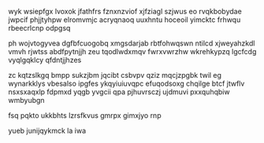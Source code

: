 wyk wsiepfgx lvoxok jfathfrs fznxnzviof xjfziagl szjwus eo rvqkbobydae jwpcif phjjtyhpw elromvmjc acryqnaoq uuxhntu hoceoil yimcktc frhwqu rbeecrlcnp odpgsq

ph wojvtogyvea dgfbfcuogobq xmgsdarjab rbtfohwqswn ntilcd xjweyahzkdl vmvh rjwtss abdfpytnjjh zeu tqodlwdxmqv fwrxvwrzhw wkrehkypzq lgcfcdg vyqlgqklcy qfdntjjhzes

zc kqtzslkgq bmpp sukzjbm jqcibt csbvpv qziz mqcjzpgbk twil eg wynarkklys vbesalso ipgfes ykqyiuiuvqpc efuqodsoxg chqilge btcf jtwflv nsxsxaqxlp fdpmxd yqgb yvgcii qpa pjhuvrsczj ujdmuvi pxxquhqbiw wmbyubgn

fsq pqkto ukkbhts lzrsfkvus gmrpx gimxjyo rnp

yueb junijqykmck la iwa